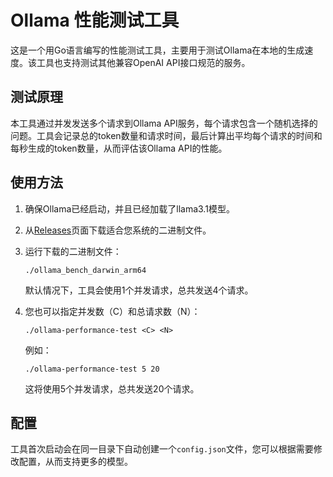 # Ollama 性能测试工具

这是一个用Go语言编写的性能测试工具，主要用于测试Ollama在本地的生成速度。该工具也支持测试其他兼容OpenAI API接口规范的服务。

## 测试原理

本工具通过并发发送多个请求到Ollama API服务，每个请求包含一个随机选择的问题。工具会记录总的token数量和请求时间，最后计算出平均每个请求的时间和每秒生成的token数量，从而评估该Ollama API的性能。

## 使用方法

1. 确保Ollama已经启动，并且已经加载了llama3.1模型。

2. 从[Releases](https://github.com/SECSpell/Ollama_bench/releases)页面下载适合您系统的二进制文件。

3. 运行下载的二进制文件：

   ```
   ./ollama_bench_darwin_arm64
   ```

   默认情况下，工具会使用1个并发请求，总共发送4个请求。

4. 您也可以指定并发数（C）和总请求数（N）：

   ```
   ./ollama-performance-test <C> <N>
   ```

   例如：
   ```
   ./ollama-performance-test 5 20
   ```
   这将使用5个并发请求，总共发送20个请求。

## 配置

工具首次启动会在同一目录下自动创建一个`config.json`文件，您可以根据需要修改配置，从而支持更多的模型。
